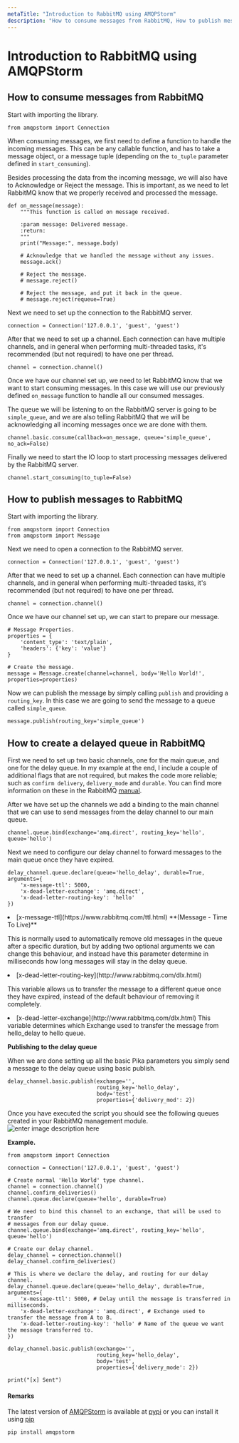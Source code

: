 ```yaml
---
metaTitle: "Introduction to RabbitMQ using AMQPStorm"
description: "How to consume messages from RabbitMQ, How to publish messages to RabbitMQ, How to create a delayed queue in RabbitMQ"
---
```


# Introduction to RabbitMQ using AMQPStorm



## How to consume messages from RabbitMQ


Start with importing the library.

```
from amqpstorm import Connection

```

When consuming messages, we first need to define a function to handle the incoming messages. This can be any callable function, and has to take a message object, or a message tuple (depending on the `to_tuple` parameter defined in `start_consuming`).

Besides processing the data from the incoming message, we will also have to Acknowledge or Reject the message. This is important, as we need to let RabbitMQ know that we properly received and processed the message.

```
def on_message(message):
    """This function is called on message received.

    :param message: Delivered message.
    :return:
    """
    print("Message:", message.body)

    # Acknowledge that we handled the message without any issues.
    message.ack()

    # Reject the message.
    # message.reject()

    # Reject the message, and put it back in the queue.
    # message.reject(requeue=True)

```

Next we need to set up the connection to the RabbitMQ server.

```
connection = Connection('127.0.0.1', 'guest', 'guest')

```

After that we need to set up a channel. Each connection can have multiple channels, and in general when performing multi-threaded tasks, it's recommended (but not required) to have one per thread.

```
channel = connection.channel()

```

Once we have our channel set up, we need to let RabbitMQ know that we want to start consuming messages. In this case we will use our previously defined `on_message` function to handle all our consumed messages.

The queue we will be listening to on the RabbitMQ server is going to be `simple_queue`, and we are also telling RabbitMQ that we will be acknowledging all incoming messages once we are done with them.

```
channel.basic.consume(callback=on_message, queue='simple_queue', no_ack=False)

```

Finally we need to start the IO loop to start processing messages delivered by the RabbitMQ server.

```
channel.start_consuming(to_tuple=False)

```



## How to publish messages to RabbitMQ


Start with importing the library.

```
from amqpstorm import Connection
from amqpstorm import Message

```

Next we need to open a connection to the RabbitMQ server.

```
connection = Connection('127.0.0.1', 'guest', 'guest')

```

After that we need to set up a channel. Each connection can have multiple channels, and in general when performing multi-threaded tasks, it's recommended (but not required) to have one per thread.

```
channel = connection.channel()

```

Once we have our channel set up, we can start to prepare our message.

```
# Message Properties.
properties = {
    'content_type': 'text/plain',
    'headers': {'key': 'value'}
}

# Create the message.
message = Message.create(channel=channel, body='Hello World!', properties=properties)

```

Now we can publish the message by simply calling `publish` and providing a `routing_key`. In this case we are going to send the message to a queue called `simple_queue`.

```
message.publish(routing_key='simple_queue')

```



## How to create a delayed queue in RabbitMQ


First we need to set up two basic channels, one for the main queue, and one for the delay queue. In my example at the end, I include a couple of additional flags that are not required, but makes the code more reliable; such as `confirm delivery`, `delivery_mode` and `durable`. You can find more information on these in the RabbitMQ [manual](http://www.rabbitmq.com/tutorials/amqp-concepts.html).

After we have set up the channels we add a binding to the main channel that we can use to send messages from the delay channel to our main queue.

```
channel.queue.bind(exchange='amq.direct', routing_key='hello', queue='hello')

```

Next we need to configure our delay channel to forward messages to the main queue once they have expired.

```
delay_channel.queue.declare(queue='hello_delay', durable=True, arguments={
    'x-message-ttl': 5000,
    'x-dead-letter-exchange': 'amq.direct',
    'x-dead-letter-routing-key': 'hello'
})

```

<li>
[x-message-ttl](https://www.rabbitmq.com/ttl.html) **(Message - Time To Live)**
<p>This is normally used to automatically remove old messages in the
queue after a specific duration, but by adding two optional arguments we
can change this behaviour, and instead have this parameter determine
in milliseconds how long messages will stay in the delay queue.</p>
</li>
<li>
[x-dead-letter-routing-key](http://www.rabbitmq.com/dlx.html)
<p>This variable allows us to transfer the message to a different queue
once they have expired, instead of the default behaviour of removing
it completely.</p>
</li>
<li>
[x-dead-letter-exchange](http://www.rabbitmq.com/dlx.html)
This variable determines which Exchange used to transfer the message from hello_delay to hello queue.
</li>

**Publishing to the delay queue**

When we are done setting up all the basic Pika parameters you simply send a message to the delay queue using basic publish.

```
delay_channel.basic.publish(exchange='',
                            routing_key='hello_delay',
                            body='test',
                            properties={'delivery_mod': 2})

```

Once you have executed the script you should see the following queues created in your RabbitMQ management module.
<img src="http://i.stack.imgur.com/jWEDR.png" alt="enter image description here" />

**Example.**

```
from amqpstorm import Connection

connection = Connection('127.0.0.1', 'guest', 'guest')

# Create normal 'Hello World' type channel.
channel = connection.channel()
channel.confirm_deliveries()
channel.queue.declare(queue='hello', durable=True)

# We need to bind this channel to an exchange, that will be used to transfer
# messages from our delay queue.
channel.queue.bind(exchange='amq.direct', routing_key='hello', queue='hello')

# Create our delay channel.
delay_channel = connection.channel()
delay_channel.confirm_deliveries()

# This is where we declare the delay, and routing for our delay channel.
delay_channel.queue.declare(queue='hello_delay', durable=True, arguments={
    'x-message-ttl': 5000, # Delay until the message is transferred in milliseconds.
    'x-dead-letter-exchange': 'amq.direct', # Exchange used to transfer the message from A to B.
    'x-dead-letter-routing-key': 'hello' # Name of the queue we want the message transferred to.
})

delay_channel.basic.publish(exchange='',
                            routing_key='hello_delay',
                            body='test',
                            properties={'delivery_mode': 2})

print("[x] Sent")

```



#### Remarks


The latest version of [AMQPStorm](https://github.com/eandersson/amqpstorm) is available at [pypi](https://pypi.python.org/pypi/AMQPStorm) or you can install it using [pip](https://pip.pypa.io/en/stable/)

```
pip install amqpstorm

```

